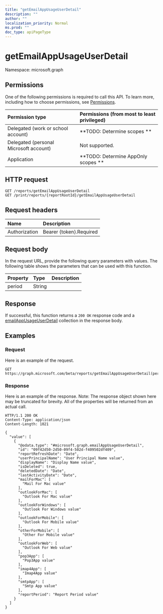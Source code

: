 ```yaml
---
title: "getEmailAppUsageUserDetail"
description: ""
author: ""
localization_priority: Normal
ms.prod: ""
doc_type: apiPageType
---
```


# getEmailAppUsageUserDetail

Namespace: microsoft.graph



## Permissions
One of the following permissions is required to call this API. To learn more, including how to choose permissions, see [Permissions](/concepts/permissions-reference.md).

|Permission type|Permissions (from most to least privileged)|
|:---|:---|
|Delegated (work or school account)|**TODO: Determine scopes **|
|Delegated (personal Microsoft account)|Not supported.|
|Application|**TODO: Determine AppOnly scopes **|

## HTTP request
<!-- {
  "blockType": "ignored"
}
-->
``` http
GET /reports/getEmailAppUsageUserDetail
GET /print/reports/{reportRootId}/getEmailAppUsageUserDetail
```

## Request headers
|Name|Description|
|:---|:---|
|Authorization|Bearer {token}.Required|

## Request body
In the request URL, provide the following query parameters with values.
The following table shows the parameters that can be used with this function.

|Property|Type|Description|
|:---|:---|:---|
|period|String||



## Response
If successful, this function returns a `200 OK` response code and a [emailAppUsageUserDetail](../resources/emailappusageuserdetail.md) collection in the response body.

## Examples

### Request
Here is an example of the request.
<!-- {
  "blockType": "request",
  "name": "reportroot_getemailappusageuserdetail"
}
-->
``` http
GET https://graph.microsoft.com/beta/reports/getEmailAppUsageUserDetail(period='parameterValue')
```

### Response
Here is an example of the response. Note: The response object shown here may be truncated for brevity. All of the properties will be returned from an actual call.
<!-- {
  "blockType": "response",
  "truncated": true,
  "@odata.type": "collection(microsoft.graph.emailappusageuserdetail)"
}
-->
``` http
HTTP/1.1 200 OK
Content-Type: application/json
Content-Length: 1021

{
  "value": [
    {
      "@odata.type": "#microsoft.graph.emailAppUsageUserDetail",
      "id": "09f42d50-2d50-09f4-502d-f409502df409",
      "reportRefreshDate": "Date",
      "userPrincipalName": "User Principal Name value",
      "displayName": "Display Name value",
      "isDeleted": true,
      "deletedDate": "Date",
      "lastActivityDate": "Date",
      "mailForMac": [
        "Mail For Mac value"
      ],
      "outlookForMac": [
        "Outlook For Mac value"
      ],
      "outlookForWindows": [
        "Outlook For Windows value"
      ],
      "outlookForMobile": [
        "Outlook For Mobile value"
      ],
      "otherForMobile": [
        "Other For Mobile value"
      ],
      "outlookForWeb": [
        "Outlook For Web value"
      ],
      "pop3App": [
        "Pop3App value"
      ],
      "imap4App": [
        "Imap4App value"
      ],
      "smtpApp": [
        "Smtp App value"
      ],
      "reportPeriod": "Report Period value"
    }
  ]
}
```


